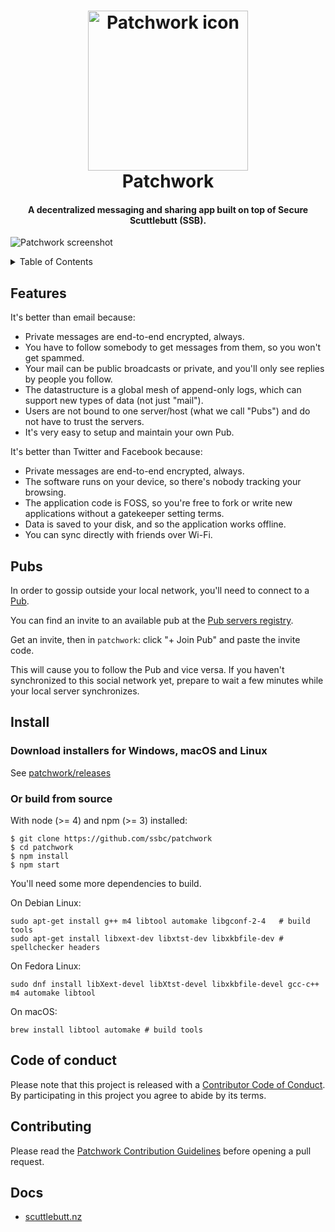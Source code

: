<h1 align="center">
  <img
    alt="Patchwork icon"
    src="https://github.com/ssbc/patchwork/blob/0465f406357cec9cdb8d821f68758d7ab8ef41cf/assets/icon.png"
    width="256"
    height="256"
  />
  <br />
  Patchwork
</h1>

<h4 align="center">
  A decentralized messaging and sharing app built on top of Secure Scuttlebutt (SSB).
</h4>

![Patchwork screenshot](screenshot.jpg)

<details>
  <summary>Table of Contents</summary>
  <li><a href="#features">Features</a></li>
  <li><a href="#pubs">Pubs</a></li>
  <li><a href="#install">Install</a></li>
  <li><a href="#docs">Docs</a></li>
</details>

## Features

It's better than email because:

 - Private messages are end-to-end encrypted, always.
 - You have to follow somebody to get messages from them, so you won't get spammed.
 - Your mail can be public broadcasts or private, and you'll only see replies by people you follow.
 - The datastructure is a global mesh of append-only logs, which can support new types of data (not just "mail").
 - Users are not bound to one server/host (what we call "Pubs") and do not have to trust the servers.
 - It's very easy to setup and maintain your own Pub.

It's better than Twitter and Facebook because:

 - Private messages are end-to-end encrypted, always.
 - The software runs on your device, so there's nobody tracking your browsing.
 - The application code is FOSS, so you're free to fork or write new applications without a gatekeeper setting terms.
 - Data is saved to your disk, and so the application works offline.
 - You can sync directly with friends over Wi-Fi.

## Pubs

In order to gossip outside your local network, you'll need to connect to a [Pub](https://www.scuttlebutt.nz/concepts/pub.html).

You can find an invite to an available pub at the [Pub servers registry](https://github.com/ssbc/ssb-server/wiki/Pub-Servers).

Get an invite, then in `patchwork`: click "+ Join Pub" and paste the invite code.

This will cause you to follow the Pub and vice versa. If you haven't synchronized to this social network yet, prepare to wait a few minutes while your local server synchronizes.

## Install

### Download installers for Windows, macOS and Linux

See [patchwork/releases](https://github.com/ssbc/patchwork/releases)

### Or build from source

With node (>= 4) and npm (>= 3) installed:

```shell
$ git clone https://github.com/ssbc/patchwork
$ cd patchwork
$ npm install
$ npm start
```

You'll need some more dependencies to build.

On Debian Linux:

```shell
sudo apt-get install g++ m4 libtool automake libgconf-2-4   # build tools
sudo apt-get install libxext-dev libxtst-dev libxkbfile-dev # spellchecker headers
```

On Fedora Linux:

```shell
sudo dnf install libXext-devel libXtst-devel libxkbfile-devel gcc-c++ m4 automake libtool
```

On macOS:

```shell
brew install libtool automake # build tools
```

## Code of conduct

Please note that this project is released with a [Contributor Code of Conduct](code-of-conduct.md). By participating in this project you agree to abide by its terms.

## Contributing

Please read the [Patchwork Contribution Guidelines](contributing.md) before opening a pull request.

## Docs

- [scuttlebutt.nz](https://www.scuttlebutt.nz)